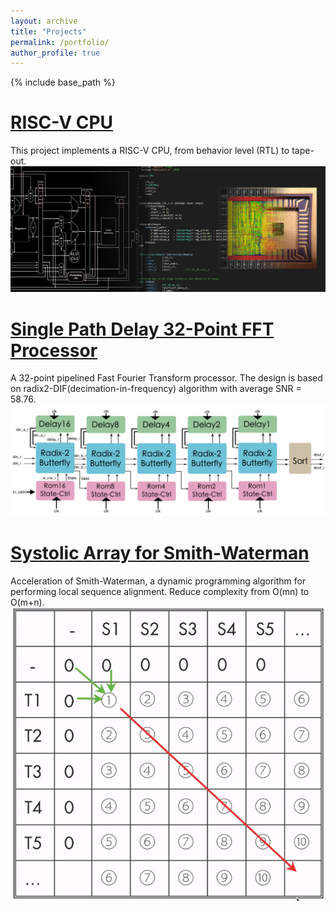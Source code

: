 ```yaml
---
layout: archive
title: "Projects"
permalink: /portfolio/
author_profile: true
---
```


{% include base_path %}

[RISC-V CPU](https://github.com/jasonlin316/RISC-V-CPU)
========
This project implements a RISC-V CPU, from behavior level (RTL) to tape-out.
![CPU](/images/RISC-V.png)

[Single Path Delay 32-Point FFT Processor](https://github.com/jasonlin316/A-Single-Path-Delay-32-Point-FFT-Processor)
========
A 32-point pipelined Fast Fourier Transform processor. The design is based on radix2-DIF(decimation-in-frequency) algorithm with average SNR = 58.76.
![Arch](/images/fft.png)

[Systolic Array for Smith-Waterman](https://github.com/jasonlin316/Systolic-Array-for-Smith-Waterman)
========
Acceleration of Smith-Waterman, a dynamic programming algorithm for performing local sequence alignment. Reduce complexity from O(mn) to O(m+n). 
![Explain](/images/systolic.gif)
